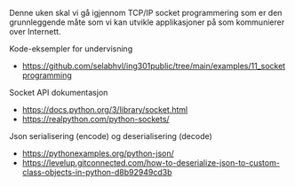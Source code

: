 Denne uken skal vi gå igjennom TCP/IP socket programmering som er den grunnleggende måte som vi kan utvikle applikasjoner på som kommunierer over Internett.

Kode-eksempler for undervisning 

- https://github.com/selabhvl/ing301public/tree/main/examples/11_socketprogramming

Socket API dokumentasjon

- https://docs.python.org/3/library/socket.html
- https://realpython.com/python-sockets/

Json serialisering (encode) og deserialisering (decode)

- https://pythonexamples.org/python-json/
- https://levelup.gitconnected.com/how-to-deserialize-json-to-custom-class-objects-in-python-d8b92949cd3b